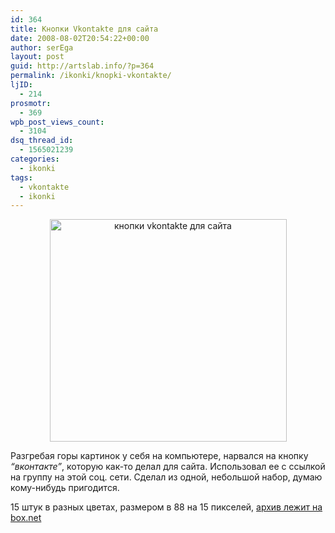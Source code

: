 ```yaml
---
id: 364
title: Кнопки Vkontakte для сайта
date: 2008-08-02T20:54:22+00:00
author: serEga
layout: post
guid: http://artslab.info/?p=364
permalink: /ikonki/knopki-vkontakte/
ljID:
  - 214
prosmotr:
  - 369
wpb_post_views_count:
  - 3104
dsq_thread_id:
  - 1565021239
categories:
  - ikonki
tags:
  - vkontakte
  - ikonki
---
```

<center>
  <a href="http://googledrive.com/host/0B9lHVSSSdxdxd0hjdUdmRzY3Tjg/vkontakte_buttons.png"><img src="http://googledrive.com/host/0B9lHVSSSdxdxd0hjdUdmRzY3Tjg/vkontakte_buttons.png" alt="кнопки vkontakte для сайта" title="vkontakte_buttons" width="379" height="356" class="alignnone size-full wp-image-857" /></a>
</center>

Разгребая горы картинок у себя на компьютере, нарвался на кнопку _&#8220;вконтакте&#8221;_, которую как-то делал для сайта. Использовал ее с ссылкой на группу на этой соц. сети. Сделал из одной, небольшой набор, думаю кому-нибудь пригодится.

15 штук в разных цветах, размером в 88 на 15 пикселей, <a href="http://www.box.net/shared/98gbj568s4" target="_blank">архив лежит на box.net</a>